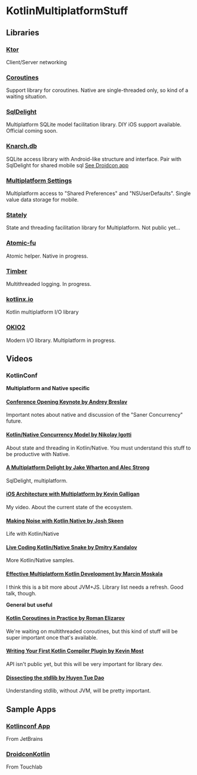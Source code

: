 # KotlinMultiplatformStuff

## Libraries

### [Ktor](https://github.com/ktorio/ktor)

Client/Server networking

### [Coroutines](https://github.com/Kotlin/kotlinx.coroutines)

Support library for coroutines. Native are single-threaded only, so kind of a
waiting situation.

### [SqlDelight](https://github.com/square/sqldelight/)

Multiplatform SQLite model facilitation library. DIY iOS support available.
Official coming soon.

### [Knarch.db](https://github.com/touchlab/knarch.db)

SQLite access library with Android-like structure and interface. Pair with
SqlDelight for shared mobile sql [See Droidcon app](https://github.com/touchlab/DroidconKotlin/)

### [Multiplatform Settings](https://github.com/russhwolf/multiplatform-settings)

Multiplatform access to "Shared Preferences" and "NSUserDefaults". Single value
data storage for mobile.

### [Stately](https://github.com/touchlab/Stately)

State and threading facilitation library for Multiplatform. Not public yet...

### [Atomic-fu](https://github.com/Kotlin/kotlinx.atomicfu)

Atomic helper. Native in progress.

### [Timber](https://github.com/JakeWharton/timber)

Multithreaded logging. In progress.

### [kotlinx.io](https://github.com/Kotlin/kotlinx-io)

Kotlin multiplatform I/O library

### [OKIO2](https://github.com/square/okio)

Modern I/O library. Multiplatform in progress.

## Videos

### KotlinConf

**Multiplatform and Native specific**

#### [Conference Opening Keynote by Andrey Breslav](https://www.youtube.com/watch?v=PsaFVLr8t4E)

Important notes about native and discussion of the "Saner Concurrency" future.

#### [Kotlin/Native Concurrency Model by Nikolay Igotti](https://www.youtube.com/watch?v=nw6YTfEyfO0)

About state and threading in Kotlin/Native. You must understand this stuff to be productive
with Native.

#### [A Multiplatform Delight by Jake Wharton and Alec Strong](https://www.youtube.com/watch?v=WkIry790PHI)

SqlDelight, multiplatform.

#### [iOS Architecture with Multiplatform by Kevin Galligan](https://www.youtube.com/watch?v=Dul17VSiejo)

My video. About the current state of the ecosystem.

#### [Making Noise with Kotlin Native by Josh Skeen](https://www.youtube.com/watch?v=vc04QKnryKs)

Life with Kotlin/Native

#### [Live Coding Kotlin/Native Snake by Dmitry Kandalov](https://www.youtube.com/watch?v=U-gdJQeOVAk)

More Kotlin/Native samples.

#### [Effective Multiplatform Kotlin Development by Marcin Moskala](https://www.youtube.com/watch?v=UyTBXEZ983g)

I think this is a bit more about JVM+JS. Library list needs a refresh. Good talk, though.

**General but useful**

#### [Kotlin Coroutines in Practice by Roman Elizarov](https://www.youtube.com/watch?v=a3agLJQ6vt8)

We're waiting on multithreaded coroutines, but this kind of stuff will be super important
once that's available.

#### [Writing Your First Kotlin Compiler Plugin by Kevin Most](https://www.youtube.com/watch?v=w-GMlaziIyo)

API isn't public yet, but this will be very important for library dev.

#### [Dissecting the stdlib by Huyen Tue Dao](https://www.youtube.com/watch?v=Fzt_9I733Yg)

Understanding stdlib, without JVM, will be pretty important.

## Sample Apps

### [Kotlinconf App](https://github.com/JetBrains/kotlinconf-app)

From JetBrains

### [DroidconKotlin](https://github.com/touchlab/DroidconKotlin/)

From Touchlab
